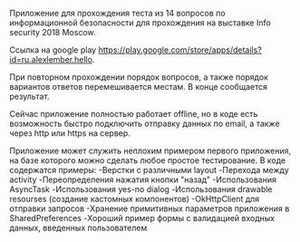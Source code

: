 Приложение для прохождения теста из 14 вопросов по информационной безопасности для прохождения на выставке Info security 2018 Moscow.

Ссылка на google play https://play.google.com/store/apps/details?id=ru.alexlember.hello.

При повторном прохождении порядок вопросов, а также порядок вариантов ответов перемешивается местам.
В конце сообщается результат.

Сейчас приложение полностью работает offline, но в коде есть возможность быстро подключить отправку данных по email,
а также через http или https на сервер.

Приложение может служить неплохим примером первого приложения, на базе которого можно сделать любое простое тестирование.
В коде содержатся примеры:
-Верстки с различными layout
-Перехода между activity
-Переопределения нажатия кнопки "назад"
-Использования AsyncTask
-Использования yes-no dialog
-Использования drawable resourses (создание кастомных компонентов)
-OkHttpClient для отправки запросов
-Хранение примитивных параметров приложения в SharedPreferences
-Хороший пример формы с валидацией входных данных, введенных пользователем

